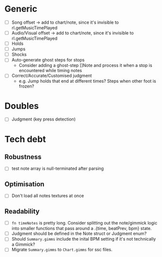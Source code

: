 # Generic
- [ ] Song offset -> add to chart/note, since it's invisible to rl.getMusicTimePlayed
- [ ] Audio/Visual offset -> add to chart/note, since it's invisible to rl.getMusicTimePlayed
- [ ] Holds
- [ ] Jumps
- [ ] Shocks
- [ ] Auto-generate ghost steps for stops
  - Consider adding a ghost-step []Note and process it when a stop is encountered while timing notes
- [ ] Correct/Accurate/Customised judgment
  - e.g. Jump holds that end at different times? Steps when other foot is frozen?

# Doubles
- [ ] Judgment (key press detection)

# Tech debt
## Robustness
- [ ] test note array is null-terminated after parsing

## Optimisation
- [ ] Don't load all notes textures at once

## Readability
- [ ] `fn timeNotes` is pretty long. Consider splitting out the note/gimmick logic into smaller functions that pass around a .{time, beatPrev, bpm} state.
- [ ] Judgment should be defined in the Note struct or Judgment enum?
- [ ] Should `Summary.gimms` include the inital BPM setting if it's not technically a Gimmick?
- [ ] Migrate `Summary.gimms` to `Chart.gimms` for ssc files.
